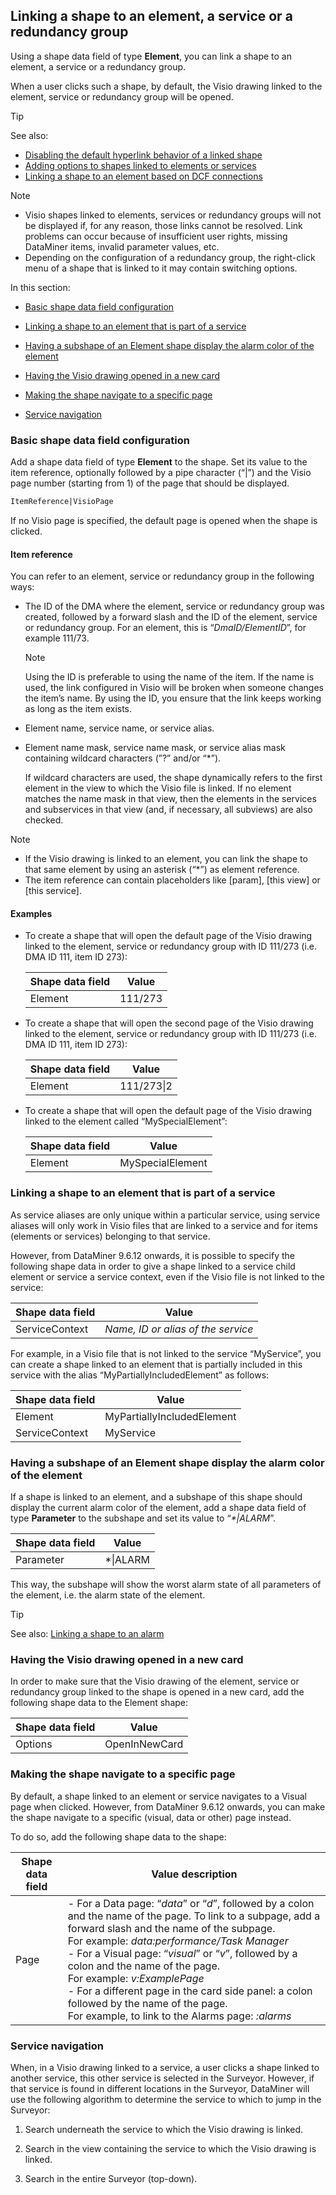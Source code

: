## Linking a shape to an element, a service or a redundancy group

Using a shape data field of type **Element**, you can link a shape to an element, a service or a redundancy group.

When a user clicks such a shape, by default, the Visio drawing linked to the element, service or redundancy group will be opened.

> [!TIP]
> See also:
> - [Disabling the default hyperlink behavior of a linked shape](Disabling_the_default_hyperlink_behavior_of_a_linked_shape.md)
> - [Adding options to shapes linked to elements or services](Adding_options_to_shapes_linked_to_elements_or_services.md)
> - [Linking a shape to an element based on DCF connections](Linking_a_shape_to_an_element_based_on_DCF_connections.md)

> [!NOTE]
> - Visio shapes linked to elements, services or redundancy groups will not be displayed if, for any reason, those links cannot be resolved. Link problems can occur because of insufficient user rights, missing DataMiner items, invalid parameter values, etc.
> - Depending on the configuration of a redundancy group, the right-click menu of a shape that is linked to it may contain switching options.

In this section:

- [Basic shape data field configuration](#basic-shape-data-field-configuration)

- [Linking a shape to an element that is part of a service](#linking-a-shape-to-an-element-that-is-part-of-a-service)

- [Having a subshape of an Element shape display the alarm color of the element](#having-a-subshape-of-an-element-shape-display-the-alarm-color-of-the-element)

- [Having the Visio drawing opened in a new card](#having-the-visio-drawing-opened-in-a-new-card)

- [Making the shape navigate to a specific page](#making-the-shape-navigate-to-a-specific-page)

- [Service navigation](#service-navigation)

### Basic shape data field configuration

Add a shape data field of type **Element** to the shape. Set its value to the item reference, optionally followed by a pipe character (“\|”) and the Visio page number (starting from 1) of the page that should be displayed.

```txt
ItemReference|VisioPage
```

If no Visio page is specified, the default page is opened when the shape is clicked.

#### Item reference

You can refer to an element, service or redundancy group in the following ways:

- The ID of the DMA where the element, service or redundancy group was created, followed by a forward slash and the ID of the element, service or redundancy group. For an element, this is “*DmaID/ElementID*”, for example 111/73.

    > [!NOTE]
    > Using the ID is preferable to using the name of the item. If the name is used, the link configured in Visio will be broken when someone changes the item’s name. By using the ID, you ensure that the link keeps working as long as the item exists.

- Element name, service name, or service alias.

- Element name mask, service name mask, or service alias mask containing wildcard characters (”?” and/or “\*”).

    If wildcard characters are used, the shape dynamically refers to the first element in the view to which the Visio file is linked. If no element matches the name mask in that view, then the elements in the services and subservices in that view (and, if necessary, all subviews) are also checked.

> [!NOTE]
> - If the Visio drawing is linked to an element, you can link the shape to that same element by using an asterisk (“\*”) as element reference.
> - The item reference can contain placeholders like \[param\], \[this view\] or \[this service\].

#### Examples

- To create a shape that will open the default page of the Visio drawing linked to the element, service or redundancy group with ID 111/273 (i.e. DMA ID 111, item ID 273):

    | Shape data field | Value   |
    |--------------------|---------|
    | Element            | 111/273 |

- To create a shape that will open the second page of the Visio drawing linked to the element, service or redundancy group with ID 111/273 (i.e. DMA ID 111, item ID 273):

    | Shape data field | Value      |
    |--------------------|------------|
    | Element            | 111/273\|2 |

- To create a shape that will open the default page of the Visio drawing linked to the element called “MySpecialElement”:

    | Shape data field | Value            |
    |--------------------|------------------|
    | Element            | MySpecialElement |

### Linking a shape to an element that is part of a service

As service aliases are only unique within a particular service, using service aliases will only work in Visio files that are linked to a service and for items (elements or services) belonging to that service.

However, from DataMiner 9.6.12 onwards, it is possible to specify the following shape data in order to give a shape linked to a service child element or service a service context, even if the Visio file is not linked to the service:

| Shape data field | Value                                                             |
|------------------|-------------------------------------------------------------------|
| ServiceContext   | *Name, ID or alias of the service* |

For example, in a Visio file that is not linked to the service “MyService”, you can create a shape linked to an element that is partially included in this service with the alias “MyPartiallyIncludedElement” as follows:

| Shape data field | Value                      |
|------------------|----------------------------|
| Element          | MyPartiallyIncludedElement |
| ServiceContext   | MyService                  |

### Having a subshape of an Element shape display the alarm color of the element

If a shape is linked to an element, and a subshape of this shape should display the current alarm color of the element, add a shape data field of type **Parameter** to the subshape and set its value to “*\*\|ALARM*”.

| Shape data field | Value     |
|------------------|-----------|
| Parameter        | \*\|ALARM |

This way, the subshape will show the worst alarm state of all parameters of the element, i.e. the alarm state of the element.

> [!TIP]
> See also:
> [Linking a shape to an alarm](Linking_a_shape_to_an_alarm.md)

### Having the Visio drawing opened in a new card

In order to make sure that the Visio drawing of the element, service or redundancy group linked to the shape is opened in a new card, add the following shape data to the Element shape:

| Shape data field | Value         |
|------------------|---------------|
| Options          | OpenInNewCard |

### Making the shape navigate to a specific page

By default, a shape linked to an element or service navigates to a Visual page when clicked. However, from DataMiner 9.6.12 onwards, you can make the shape navigate to a specific (visual, data or other) page instead.

To do so, add the following shape data to the shape:

| Shape data field | Value description                                                                                                                                                                                                                                                                                                                                                                                                                                                                                                                                                                                                                                                                                                                                                                                                                                                                            |
|------------------|----------------------------------------------------------------------------------------------------------------------------------------------------------------------------------------------------------------------------------------------------------------------------------------------------------------------------------------------------------------------------------------------------------------------------------------------------------------------------------------------------------------------------------------------------------------------------------------------------------------------------------------------------------------------------------------------------------------------------------------------------------------------------------------------------------------------------------------------------------------------------------------------|
| Page             | \-  For a Data page: “*data*” or “*d*”, followed by a colon and the name of the page. To link to a subpage, add a forward slash and the name of the subpage. <br> For example: *data:performance/Task Manager*<br> -  For a Visual page: “*visual*” or “*v*”, followed by a colon and the name of the page.<br> For example: *v:ExamplePage*<br> -  For a different page in the card side panel: a colon followed by the name of the page. <br> For example, to link to the Alarms page: *:alarms* |

### Service navigation

When, in a Visio drawing linked to a service, a user clicks a shape linked to another service, this other service is selected in the Surveyor. However, if that service is found in different locations in the Surveyor, DataMiner will use the following algorithm to determine the service to which to jump in the Surveyor:

1. Search underneath the service to which the Visio drawing is linked.

2. Search in the view containing the service to which the Visio drawing is linked.

3. Search in the entire Surveyor (top-down).
